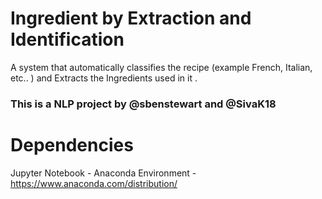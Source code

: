 # Ingredient by Extraction and Identification

A system that automatically classifies the recipe (example French, Italian, etc.. ) and Extracts the Ingredients used in it .

### This is a NLP project by @sbenstewart and @SivaK18

# Dependencies

Jupyter Notebook - Anaconda Environment - https://www.anaconda.com/distribution/ 
